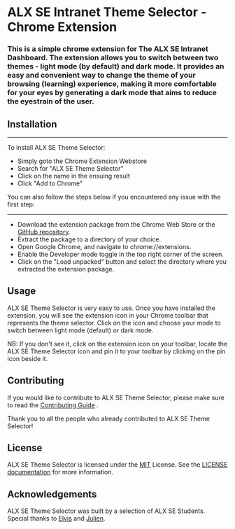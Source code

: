 # ALX SE Intranet Theme Selector - Chrome Extension

### This is a simple chrome extension for The ALX SE Intranet Dashboard. The extension allows you to switch between two themes - light mode (by default) and dark mode. It provides an easy and convenient way to change the theme of your browsing (learning) experience, making it more comfortable for your eyes by generating a dark mode that aims to reduce the eyestrain of the user.

<!-- ### This is feature-rich and is customizable in many ways throughout the UI. <-- SOON -->

## Installation
***
To install ALX SE Theme Selector:
* Simply goto the Chrome Extension Webstore
* Search for "ALX SE Theme Selector"
* Click on the name in the ensuing result
* Click "Add to Chrome"

You can also follow the steps below if you encountered any issue with the first step:
***
* Download the extension package from the Chrome Web Store or the [GitHub repository](#).
* Extract the package to a directory of your choice.
* Open Google Chrome, and navigate to chrome://extensions.
* Enable the Developer mode toggle in the top right corner of the screen.
* Click on the "Load unpacked" button and select the directory where you extracted the extension package.

## Usage
ALX SE Theme Selector is very easy to use. Once you have installed the extension, you will see the extension icon in your Chrome toolbar that represents the theme selector. Click on the icon and choose your mode to switch between light mode (default) or dark mode.

NB: If you don't see it, click on the extension icon on your toolbar, locate the ALX SE Theme Selector icon and pin it to your toolbar by clicking on the pin icon beside it.

## Contributing
If you would like to contribute to ALX SE Theme Selector, please make sure to read the [Contributing Guide](https://github.com/vinsky001/ALX-DarkMode-project/blob/main/CONTRIBUTING.md) .

Thank you to all the people who already contributed to ALX SE Theme Selector!
## License
ALX SE Theme Selector is licensed under the [MIT](https://opensource.org/licenses/MIT) License. See the [LICENSE documentation](https://github.com/vinsky001/ALX-DarkMode-project/blob/main/LICENSE.md) for more information.

## Acknowledgements
ALX SE Theme Selector was built by a selection of ALX SE Students. Special thanks to [Elvis](https://github.com/vinsky001) and [Julien](https://github.com/jbarbier).